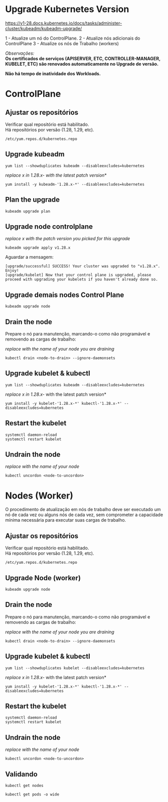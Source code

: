 # Upgrade Kubernetes Version

https://v1-28.docs.kubernetes.io/docs/tasks/administer-cluster/kubeadm/kubeadm-upgrade/

1 - Atualize um nó do ControlPlane.
2 - Atualize nós adicionais do ControlPlane
3 - Atualize os nós de Trabalho (workers)

*Observações:*\
**Os certificados de serviços (APISERVER, ETC, CONTROLLER-MANAGER, KUBELET, ETC) são renovados automaticamente no Upgrade de versão.**

**Não há tempo de inatividade dos Workloads.**

# ControlPlane

## Ajustar os repositórios

Verificar qual repositório está habilitado.\
Há repositórios por versão (1.28, 1.29, etc).
```
/etc/yum.repos.d/kubernetes.repo
```
## Upgrade kubeadm
```
yum list --showduplicates kubeadm --disableexcludes=kubernetes
```
**replace x in 1.28.x-* with the latest patch version**
```
yum install -y kubeadm-'1.28.x-*' --disableexcludes=kubernetes
```

## Plan the upgrade
```
kubeadm upgrade plan
```

## Upgrade node controlplane
*replace x with the patch version you picked for this upgrade*
```
kubeadm upgrade apply v1.28.x
```

Aguardar a mensagem:
```
[upgrade/successful] SUCCESS! Your cluster was upgraded to "v1.28.x". Enjoy!
[upgrade/kubelet] Now that your control plane is upgraded, please proceed with upgrading your kubelets if you haven't already done so.
```

## Upgrade demais nodes Control Plane
```
kubeadm upgrade node
```

## Drain the node 
Prepare o nó para manutenção, marcando-o como não programável e removendo as cargas de trabalho:

*replace <node-to-drain> with the name of your node you are draining*
```
kubectl drain <node-to-drain> --ignore-daemonsets
```

## Upgrade kubelet & kubectl
```
yum list --showduplicates kubeadm --disableexcludes=kubernetes
```

*replace x in 1.28.x-* with the latest patch version*
```
yum install -y kubelet-'1.28.x-*' kubectl-'1.28.x-*' --disableexcludes=kubernetes
```

## Restart the kubelet 
```
systemctl daemon-reload
systemctl restart kubelet
```

## Undrain the node 

*replace <node-to-uncordon> with the name of your node*
```
kubectl uncordon <node-to-uncordon>
```

# Nodes (Worker)

O procedimento de atualização em nós de trabalho deve ser executado um nó de cada vez ou alguns nós de cada vez, sem comprometer a capacidade mínima necessária para executar suas cargas de trabalho.

## Ajustar os repositórios

Verificar qual repositório está habilitado.\
Há repositórios por versão (1.28, 1.29, etc).
```
/etc/yum.repos.d/kubernetes.repo
```

## Upgrade Node (worker)

```
kubeadm upgrade node
```

## Drain the node 
Prepare o nó para manutenção, marcando-o como não programável e removendo as cargas de trabalho:

*replace <node-to-drain> with the name of your node you are draining*
```
kubectl drain <node-to-drain> --ignore-daemonsets
```

## Upgrade kubelet & kubectl

```
yum list --showduplicates kubelet --disableexcludes=kubernetes
```
*replace x in 1.28.x-* with the latest patch version*
```
yum install -y kubelet-'1.28.x-*' kubectl-'1.28.x-*' --disableexcludes=kubernetes
```

## Restart the kubelet 
```
systemctl daemon-reload
systemctl restart kubelet
```

## Undrain the node 

*replace <node-to-uncordon> with the name of your node*
```
kubectl uncordon <node-to-uncordon>
```

## Validando
```
kubectl get nodes
```

```
kubectl get pods -o wide
```